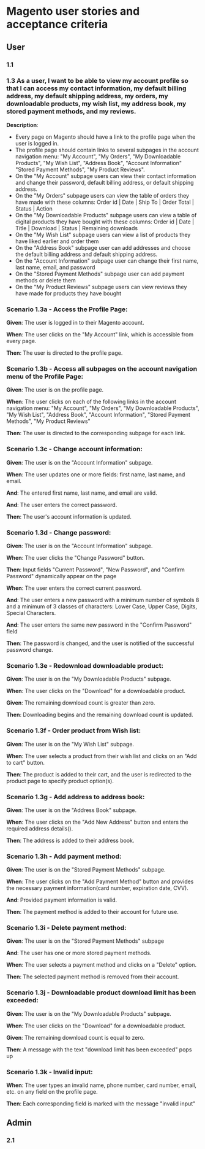 # Magento user stories and acceptance criteria

## User

### 1.1 

### 1.3 As a user, I want to be able to view my account profile so that I can access my contact information, my default billing address, my default shipping address, my orders, my downloadable products, my wish list, my address book, my stored payment methods, and my reviews.

**Description**:
- Every page on Magento should have a link to the profile page when the user is logged in.
- The profile page should contain links to several subpages in the account navigation menu: "My Account", 
"My Orders", "My Downloadable Products", "My Wish List", "Address Book", "Account Information" "Stored Payment Methods", "My Product Reviews".
- On the "My Account" subpage users can view their contact information and change their password, default billing address, or default shipping address.
- On the "My Orders" subpage users can view the table of orders they have made with these columns: Order id | Date | Ship To | Order Total | Status | Action
- On the "My Downloadable Products" subpage users can view a table of digital products they have bought with these columns: Order id | Date | Title | Download | Status | Remaining downloads
- On the "My Wish List" subpage users can view a list of products they have liked earlier and order them
- On the "Address Book" subpage user can add addresses and choose the default billing address and default shipping address.
- On the "Account Information" subpage user can change their first name, last name, email, and password
- On the "Stored Payment Methods" subpage user can add payment methods or delete them
- On the "My Product Reviews" subpage users can view reviews they have made for products they have bought

### Scenario 1.3a - Access the Profile Page:
**Given**: The user is logged in to their Magento account.

**When**: The user clicks on the "My Account" link, which is accessible from every page.

**Then**: The user is directed to the profile page.

### Scenario 1.3b - Access all subpages on the account navigation menu of the Profile Page:
**Given**: The user is on the profile page.

**When**: The user clicks on each of the following links in the account navigation menu: "My Account", 
"My Orders", "My Downloadable Products", "My Wish List", "Address Book", "Account Information", "Stored Payment Methods", "My Product Reviews"

**Then**: The user is directed to the corresponding subpage for each link.

### Scenario 1.3c - Change account information:
**Given**: The user is on the "Account Information" subpage.

**When**: The user updates one or more fields: first name, last name, and email.

**And**: The entered first name, last name, and email are valid.

**And**: The user enters the correct password.

**Then**: The user's account information is updated.

### Scenario 1.3d - Change password:
**Given**: The user is on the "Account Information" subpage.

**When**: The user clicks the "Change Password" button.

**Then**: Input fields "Current Password", "New Password", and "Confirm Password" dynamically appear on the page

**When**: The user enters the correct current password.

**And**: The user enters a new password with a minimum number of symbols 8 and a minimum of 3 classes of characters: Lower Case, Upper Case, Digits, Special Characters.

**And**: The user enters the same new password in the "Confirm Password" field

**Then**: The password is changed, and the user is notified of the successful password change.

### Scenario 1.3e - Redownload downloadable product:
**Given**: The user is on the "My Downloadable Products" subpage.

**When**: The user clicks on the "Download" for a downloadable product.

**Given**: The remaining download count is greater than zero.

**Then**: Downloading begins and the remaining download count is updated.

### Scenario 1.3f - Order product from Wish list:
**Given**: The user is on the "My Wish List" subpage.

**When**: The user selects a product from their wish list and clicks on an "Add to cart" button.

**Then**: The product is added to their cart, and the user is redirected to the product page to specify product option(s).

### Scenario 1.3g - Add address to address book:
**Given**: The user is on the "Address Book" subpage.

**When**: The user clicks on the "Add New Address" button and enters the required address details().

**Then**: The address is added to their address book.

### Scenario 1.3h - Add payment method:
**Given**: The user is on the "Stored Payment Methods" subpage.

**When**: The user clicks on the "Add Payment Method" button and provides the necessary payment information(card number, expiration date, CVV).

**And**: Provided payment information is valid.

**Then**: The payment method is added to their account for future use.

### Scenario 1.3i - Delete payment method:
**Given**: The user is on the "Stored Payment Methods" subpage

**And**: The user has one or more stored payment methods.

**When**: The user selects a payment method and clicks on a "Delete" option.

**Then**: The selected payment method is removed from their account.

### Scenario 1.3j - Downloadable product download limit has been exceeded:
**Given**: The user is on the "My Downloadable Products" subpage.

**When**: The user clicks on the "Download" for a downloadable product.

**Given**: The remaining download count is equal to zero.

**Then**: A message with the text "download limit has been exceeded" pops up

### Scenario 1.3k - Invalid input:
**When**: The user types an invalid name, phone number, card number, email, etc. on any field on the profile page.

**Then**: Each corresponding field is marked with the message "invalid input"



## Admin


### 2.1

